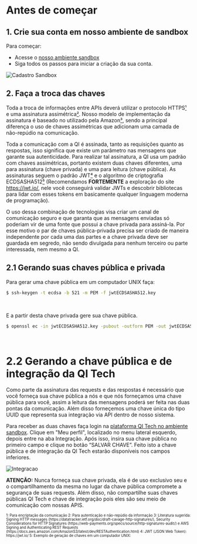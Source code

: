 # Antes de começar

## 1. Crie sua conta em nosso ambiente de sandbox

Para começar:

<div>
<ul>
<li class="important">
Acesse o <a href="https://sandbox.qitech.com.br/register" target="_blank">nosso ambiente sandbox</a>
</li>
<li class="important">
Siga todos os passos para iniciar a criação da sua conta.
</li>
</ul>
</div>

![Cadastro Sandbox](https://storage.googleapis.com/qitech-website-documents/documentation/cadastro.png)

## 2. Faça a troca das chaves

Toda a troca de informações entre APIs deverá utilizar o protocolo HTTPS[¹](#1) e uma assinatura  assimétrica[²](#2). Nosso modelo de implementação da assinatura é baseado no utilizado pela Amazon[³](#3), sendo a principal diferença o uso de chaves assimétricas que adicionam uma camada de não-repúdio na comunicação.

Toda a comunicação com a QI é assinada, tanto as requisições quanto as respostas, isso significa que existe um parâmetro nas mensagens que garante sua autenticidade. Para realizar tal assinatura, a QI usa um padrão com chaves assimétricas, portanto existem duas chaves diferentes, uma para assinatura (chave privada) e uma para leitura (chave pública). As assinaturas seguem o padrão JWT[⁴](#4) e o algoritmo de criptografia ECDSASHA512[⁵](#5) (Recomendamos **FORTEMENTE** a exploração do site https://jwt.io/, nele você conseguirá validar JWTs e descobrir bibliotecas para lidar com esses tokens em basicamente qualquer linguagem moderna de programação).

O uso dessa combinação de tecnologias visa criar um canal de comunicação seguro e que garanta que as mensagens enviadas só poderiam vir de uma fonte que possui a chave privada para assiná-la. Por esse motivo o par de chaves pública-privada precisa ser criado de maneira independente por cada uma das partes e a chave privada deve ser guardada em segredo, não sendo divulgada para nenhum terceiro ou parte interessada, nem mesmo a QI.

## 2.1 Gerando suas chaves pública e privada

Para gerar uma chave pública em um computador UNIX faça:

```bash
$ ssh-keygen -t ecdsa -b 521 -m PEM -f jwtECDSASHA512.key
```

<br>

E a partir desta chave privada gere sua chave pública.

```bash
$ openssl ec -in jwtECDSASHA512.key -pubout -outform PEM -out jwtECDSASHA512.key.pub
```

<br>

# 2.2 Gerando a chave pública e de integração da QI Tech

Como parte da assinatura das requests e das respostas é necessário que você forneça sua chave pública a nós e que nós forneçamos uma chave pública para você, assim a leitura das mensagens poderá ser feita nas duas pontas da comunicação. Além disso forneçemos uma chave única do tipo UUID que representa sua integração via API dentro de nosso sistema.

Para receber as duas chaves faça login na [plataforma QI Tech no ambiente sandbox](https://sandbox.qitech.app/). Clique em "Meu perfil", localizado no menu lateral esquerdo, depois entre na aba Integração. Após isso, insira sua chave pública no primeiro campo e clique no botão “SALVAR CHAVE”. Feito isto a chave pública e de integração da QI Tech estarão disponíveis nos campos inferiores.

![Integracao](https://storage.googleapis.com/qitech-website-documents/documentation/chaves.png)

**ATENÇÃO:** Nunca forneça sua chave privada, ela é de uso exclusivo seu e o compartilhamento da mesma no lugar da chave pública compromete a segurança de suas requests. Além disso, não compartilhe suas chaves públicas QI Tech e chave de integração pois eles são seu
meio de comunicação com nossas APIS.

<sub>
<sub>
1<a id=1></a>: Para encriptação da comunicação
2<a id=2></a>: Para autenticação e não-repúdio da informação
3<a id=3></a>: Literatura sugerida: Signing HTTP messages (https://datatracker.ietf.org/doc/draft-cavage-http-signatures/), Security Considerations for HTTP Signatures (https://web-payments.org/specs/source/http-signatures-audit/) e AWS Signing and Authenticating REST Requests (https://docs.aws.amazon.com/AmazonS3/latest/dev/RESTAuthentication.html)
4<a id=4></a>: JWT (JSON Web Token): https://jwt.io/
5<a id=5></a>: Exemplo de geração de chaves em um computador UNIX:
</sub>
</sub>

